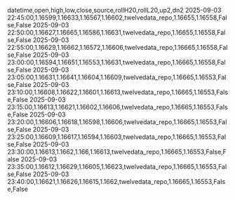 datetime,open,high,low,close,source,rollH20,rollL20,up2,dn2
2025-09-03 22:45:00,1.16599,1.16633,1.16567,1.16602,twelvedata_repo,1.16655,1.16558,False,False
2025-09-03 22:50:00,1.16627,1.16665,1.16586,1.16631,twelvedata_repo,1.16655,1.16558,False,False
2025-09-03 22:55:00,1.16629,1.16662,1.16572,1.16606,twelvedata_repo,1.16665,1.16558,False,False
2025-09-03 23:00:00,1.16594,1.16651,1.16553,1.16631,twelvedata_repo,1.16665,1.16558,False,False
2025-09-03 23:05:00,1.16631,1.16641,1.16604,1.16609,twelvedata_repo,1.16665,1.16553,False,False
2025-09-03 23:10:00,1.16608,1.16622,1.16601,1.16613,twelvedata_repo,1.16665,1.16553,False,False
2025-09-03 23:15:00,1.16613,1.16621,1.16602,1.16606,twelvedata_repo,1.16665,1.16553,False,False
2025-09-03 23:20:00,1.16606,1.16618,1.16598,1.16606,twelvedata_repo,1.16665,1.16553,False,False
2025-09-03 23:25:00,1.16609,1.16617,1.16594,1.16603,twelvedata_repo,1.16665,1.16553,False,False
2025-09-03 23:30:00,1.16613,1.1662,1.166,1.16613,twelvedata_repo,1.16665,1.16553,False,False
2025-09-03 23:35:00,1.16612,1.16629,1.16605,1.16623,twelvedata_repo,1.16665,1.16553,False,False
2025-09-03 23:40:00,1.16621,1.16626,1.16615,1.1662,twelvedata_repo,1.16665,1.16553,False,False

